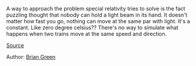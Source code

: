 A way to approach the problem special relativity tries to solve is the fact puzzling thought that nobody can hold a light beam in its hand. It doesn't matter how fast you go, nothing can move at the same par with light. It's a constant. Like zero degree celsius?? There's no way to simulate what happens when two trains move at the same speed and direction.

[Source](https://youtu.be/Q1y3YnPgaY4)

Author: [Brian Green](../authors/brian_greene.md)